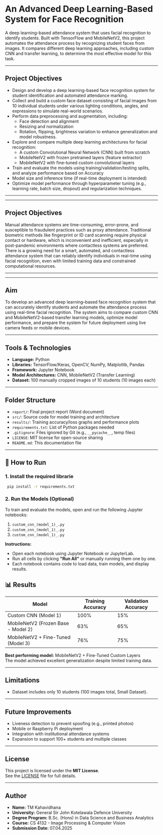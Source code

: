 # An Advanced Deep Learning-Based System for Face Recognition

A deep learning-based attendance system that uses facial recognition to identify students. Built with TensorFlow and MobileNetV2, this project automates the attendance process by recognizing student faces from images. It compares different deep learning approaches, including custom CNN and transfer learning, to determine the most effective model for this task.

---

## Project Objectives

- Design and develop a deep learning-based face recognition system for student identification and automated attendance marking.
- Collect and build a custom face dataset consisting of facial images from 10 individual students under various lighting conditions, angles, and expressions to simulate real-world scenarios.
- Perform data preprocessing and augmentation, including:
  - Face detection and alignment
  - Resizing and normalization
  - Rotation, flipping, brightness variation to enhance generalization and model robustness.
- Explore and compare multiple deep learning architectures for facial recognition:
  - A custom Convolutional Neural Network (CNN) built from scratch
  - MobileNetV2 with frozen pretrained layers (feature extractor)
  - MobileNetV2 with fine-tuned custom convolutional layers
- Train and evaluate the models using training/validation/testing splits, and analyze performance based on Accuracy
- Model size and inference time (if real-time deployment is intended)
- Optimize model performance through hyperparameter tuning (e.g., learning rate, batch size, dropout) and regularization techniques.
---

---

## Project Objectives

Manual attendance systems are time-consuming, error-prone, and susceptible to fraudulent practices such as proxy attendance. Traditional biometric methods like fingerprint or ID card scanning require physical contact or hardware, which is inconvenient and inefficient, especially in post-pandemic environments where contactless systems are preferred. There is a growing need for a smart, automated, and contactless attendance system that can reliably identify individuals in real-time using facial recognition, even with limited training data and constrained computational resources.

---

---

## Aim

To develop an advanced deep learning–based face recognition system that can accurately identify students and automate the attendance process using real-time facial recognition. The system aims to compare custom CNN and MobileNetV2-based transfer learning models, optimize model performance, and prepare the system for future deployment using live camera feeds or mobile devices.

---


## Tools & Technologies

- **Language:** Python  
- **Libraries:** TensorFlow/Keras, OpenCV, NumPy, Matplotlib, Pandas  
- **Framework:** Jupyter Notebook  
- **Model Architectures:** CNN, MobileNetV2 (Transfer Learning)  
- **Dataset:** 100 manually cropped images of 10 students (10 images each)

---

## Folder Structure

- `report/`: Final project report (Word document)  
- `src/`: Source code for model training and architecture  
- `results/`: Training accuracy/loss graphs and performance plots  
- `requirements.txt`: List of Python packages needed  
- `.gitignore`: Files ignored by Git (e.g., `__pycache__`, temp files)  
- `LICENSE`: MIT license for open-source sharing  
- `README.md`: This documentation file

---

## 🚀 How to Run
### 1. Install the required librarie
  ``` bash
   pip install -r requirements.txt
```

### 2. Run the Models (Optional)

To train and evaluate the models, open and run the following Jupyter notebooks:

1. `custom_cnn_(model_1)_.py`
2. `custom_cnn_(model_1)_.py`
3. `custom_cnn_(model_1)_.py`
  
**Instructions:**
- Open each notebook using Jupyter Notebook or JupyterLab.
- Run all cells by clicking **"Run All"** or manually running them one by one.
- Each notebook contains code to load data, train models, and display results.

## 📊 Results

| Model                                | Training Accuracy | Validation Accuracy |
|-------------------------------------|-------------------|---------------------|
| Custom CNN (Model 1)                | 100%              | 15%                 |
| MobileNetV2 (Frozen Base - Model 2) | 63%               | 65%                 |
| MobileNetV2 + Fine-Tuned (Model 3)  | 76%               | 75%                 |

**Best performing model:** MobileNetV2 + Fine-Tuned Custom Layers  
The model achieved excellent generalization despite limited training data.

---

## Limitations

- Dataset includes only 10 students (100 images total, Small Dataset).

---

## Future Improvements

- Liveness detection to prevent spoofing (e.g., printed photos)
- Mobile or Raspberry Pi deployment
- Integration with institutional attendance systems
- Expansion to support 100+ students and multiple classes

---

## License

This project is licensed under the **MIT License**.  
See the [LICENSE](LICENSE) file for full details.

---

## Author

- **Name:** TM Kahavidhana   
- **University:** General Sir John Kotelawala Defence University  
- **Degree Program:** B.Sc. (Hons) in Data Science and Business Analytics  
- **Course:** CS 4132 - Image Processing & Computer Vision  
- **Submission Date:** 07.04.2025

